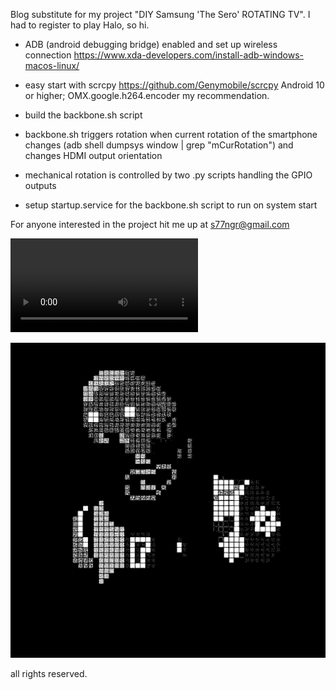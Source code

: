Blog substitute for my project "DIY Samsung 'The Sero' ROTATING TV". I had to register to play Halo, so hi. 




- ADB (android debugging bridge) enabled and set up wireless connection https://www.xda-developers.com/install-adb-windows-macos-linux/

- easy start with scrcpy https://github.com/Genymobile/scrcpy Android 10 or higher; OMX.google.h264.encoder my recommendation. 

- build the backbone.sh script

- backbone.sh triggers rotation when current rotation of the smartphone changes (adb shell dumpsys window | grep "mCurRotation") and changes HDMI output orientation

- mechanical rotation is controlled by two .py scripts handling the GPIO outputs

- setup startup.service for the backbone.sh script to run on system start


For anyone interested in the project hit me up at s77ngr@gmail.com

![build overview](https://github.com/su77ungr/sero/blob/main/redditsave.com_i_made_samsungs_rotating_tv_at_my_own-bd8tn8mmi3t71.mp4)

![alt text](https://github.com/su77ungr/sero/blob/main/k-2so%20before%20destruction.gif)

all rights reserved.

<!---
su77ungr/su77ungr is a special repository because its `README.md` (this file) appears on your GitHub profile.
You can click the Preview link to take a look at your changes.
--->
